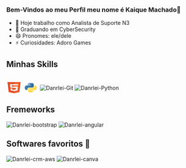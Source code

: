 ### Bem-Vindos ao meu Perfil meu nome é Kaique Machado👋

- 🔭 Hoje trabalho como Analista de Suporte N3
- 🌱 Graduando em CyberSecurity 
- 😄 Pronomes: ele/dele
- ⚡ Curiosidades: Adoro Games

## Minhas Skills

<div style="display: inline_block"><br>
  <img align="center" alt="Danrlei-HTML" height="30" width="40" src="https://raw.githubusercontent.com/devicons/devicon/master/icons/html5/html5-original.svg">
  <img align="center" alt="Danrlei-Python" height="30" width="40" src="https://raw.githubusercontent.com/devicons/devicon/master/icons/python/python-original.svg">
  <img align="center" alt="Danrlei-Git" height="30" width="40" src="https://miro.medium.com/v2/resize:fit:1400/1*TTM5AleQfFJ-mItttJROdg.jpeg" />
   <img align="center" alt="Danrlei-Python" height="30" width="40" src="https://1.bp.blogspot.com/-9L5m3y5xShA/V8hDwHciF2I/AAAAAAAAUBM/H3IjOzjT8Ww4bTQf_xOIbigrjruqNvgVACLcB/s1600/BANNER_POST.jpg">
</div>

## Fremeworks

<div>
  <img align="center" alt="Danrlei-bootstrap" height="30" width="40" src="https://upload.wikimedia.org/wikipedia/commons/thumb/b/b2/Bootstrap_logo.svg/1280px-Bootstrap_logo.svg.png" />
  <img align="center" alt="Danrlei-angular" height="30" width="40" src="https://upload.wikimedia.org/wikipedia/commons/thumb/9/9a/Visual_Studio_Code_1.35_icon.svg/2048px-Visual_Studio_Code_1.35_icon.svg.png" />
</div>

## Softwares favoritos 🤩

<div>
  <img align="center" alt="Danrlei-crm-aws" height="30" width="40" src="https://5.imimg.com/data5/SELLER/Default/2021/8/NP/YN/DN/3775979/aws-logo.png" />
  <img align="center" alt="Danrlei-canva" height="30" width="40" src="https://logodownload.org/wp-content/uploads/2021/08/microsoft-teams-logo-0.png" />
</div>   

